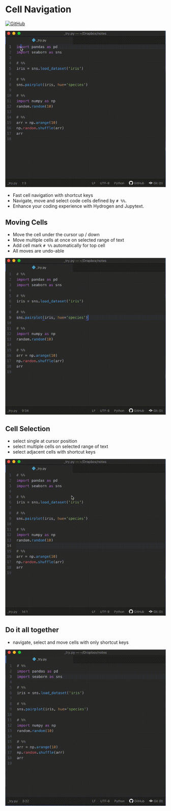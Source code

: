 # Cell Navigation

[![GitHub](https://img.shields.io/github/license/hoishing/cell-navigation)](https://opensource.org/licenses/MIT)

![cell navigation](https://github.com/hoishing/cell-navigation/blob/master/img/navigate.gif?raw=true)

- Fast cell navigation with shortcut keys
- Navigate, move and select code cells defined by `# %%`.
- Enhance your coding experience with Hydrogen and Jupytext.

## Moving Cells

- Move the cell under the cursor up / down
- Move multiple cells at once on selected range of text
- Add cell mark `# %%` automatically for top cell
- All moves are undo-able

![moving cells](https://github.com/hoishing/cell-navigation/blob/master/img/move.gif?raw=true)

## Cell Selection

- select single at cursor position
- select multiple cells on selected range of text
- select adjacent cells with shortcut keys

![cell selection](https://github.com/hoishing/cell-navigation/blob/master/img/select.gif?raw=true)

## Do it all together

- navigate, select and move cells with only shortcut keys

![select move and navigate cells](https://github.com/hoishing/cell-navigation/blob/master/img/all.gif?raw=true)
